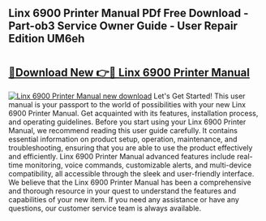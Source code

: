 ## Linx 6900 Printer Manual PDf Free Download - Part-ob3 Service Owner Guide - User Repair Edition UM6eh

# <h2><a href="http://bc78377.oget.top/?id=Linx+6900+Printer+Manual">🔗Download New 👉🔴 Linx 6900 Printer Manual</a></h2>

[![Linx 6900 Printer Manual new download](https://i.imgur.com/5g1atiW.png)](http://bc78377.oget.top/?id=Linx+6900+Printer+Manual)
Let's Get Started! This user manual is your passport to the world of possibilities with your new Linx 6900 Printer Manual. Get acquainted with its features, installation process, and operating guidelines. Before you start using your Linx 6900 Printer Manual, we recommend reading this user guide carefully. It contains essential information on product setup, operation, maintenance, and troubleshooting, ensuring that you are able to use the product effectively and efficiently. Linx 6900 Printer Manual advanced features include real-time monitoring, voice commands, customizable alerts, and multi-device compatibility, all accessible through the sleek and user-friendly interface. We believe that the Linx 6900 Printer Manual has been a comprehensive and thorough resource in your quest to understand the features and capabilities of your new item. If you need any assistance or have any questions, our customer service team is always available.
